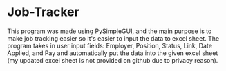 # Job-Tracker

This program was made using PySimpleGUI, and the main purpose is to make job tracking easier so it's easier to input the data to excel sheet. The program takes in user input fields: Employer, Position, Status, Link, Date Applied, and Pay and automatically put the data into the given excel sheet (my updated excel sheet is not provided on github due to privacy reason).